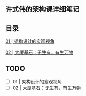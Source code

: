 ##  许式伟的架构课详细笔记

## 目录

[01 | 架构设计的宏观视角](01/README.md)

[02 | 大厦基石：无生有，有生万物](02/README.md)


## TODO

- [ ] 01 | 架构设计的宏观视角
- [ ] 02 | 大厦基石：无生有，有生万物
